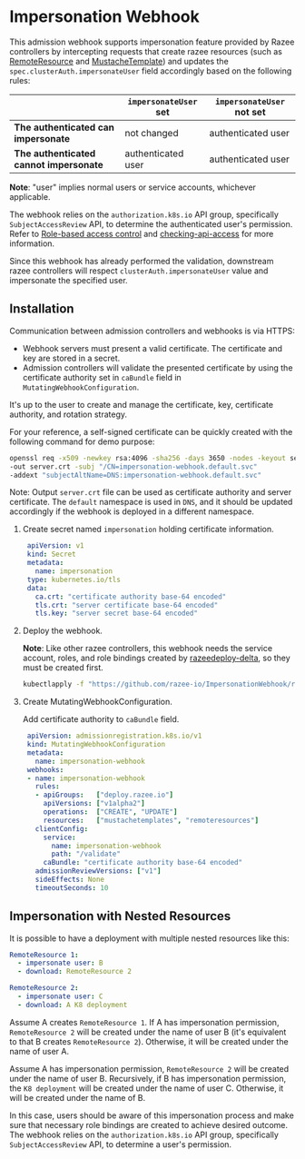 # Impersonation Webhook

This admission webhook supports impersonation feature
provided by Razee controllers by intercepting requests
that create razee resources
(such as [RemoteResource](https://github.com/razee-io/RemoteResource) and
[MustacheTemplate](https://github.com/razee-io/MustacheTemplate)) and
updates the `spec.clusterAuth.impersonateUser` field accordingly based
on the following rules:

| | `impersonateUser` set | `impersonateUser` **not** set |
| ---| --- | --- |
|**The authenticated can impersonate**|not changed|authenticated user|
|**The authenticated cannot impersonate**|authenticated user|authenticated user|

**Note**: "user" implies normal users or service accounts, whichever applicable.

The webhook relies on the `authorization.k8s.io` API group, specifically
`SubjectAccessReview` API, to determine the authenticated user's permission.
Refer to [Role-based access control](https://kubernetes.io/docs/reference/access-authn-authz/rbac/)
and [checking-api-access](https://kubernetes.io/docs/reference/access-authn-authz/authorization/#checking-api-access)
for more information.

Since this webhook has already performed the validation, downstream razee
controllers will respect `clusterAuth.impersonateUser` value and impersonate
the specified user.

## Installation

Communication between admission controllers and webhooks is via HTTPS:

- Webhook servers must present a valid certificate. The certificate and key are
  stored in a secret.
- Admission controllers will validate the presented certificate by using the
  certificate authority set in `caBundle` field in `MutatingWebhookConfiguration`.

It's up to the user to create and manage the certificate, key, certificate
authority, and rotation strategy.

For your reference, a self-signed certificate can be quickly created with the
following command for demo purpose:

```bash
openssl req -x509 -newkey rsa:4096 -sha256 -days 3650 -nodes -keyout server.key 
-out server.crt -subj "/CN=impersonation-webhook.default.svc" 
-addext "subjectAltName=DNS:impersonation-webhook.default.svc"
```

Note: Output `server.crt` file can be used as certificate authority and server
certificate. The `default` namespace is used in `DNS`, and it should be updated
accordingly if the webhook is deployed in a different namespace.

1. Create secret named `impersonation` holding certificate information.

   ```yaml
    apiVersion: v1
    kind: Secret
    metadata:
      name: impersonation
    type: kubernetes.io/tls
    data:
      ca.crt: "certificate authority base-64 encoded"
      tls.crt: "server certificate base-64 encoded"
      tls.key: "server secret base-64 encoded"
   ```

2. Deploy the webhook.

   **Note**: Like other razee controllers, this webhook needs the service
   account, roles, and role bindings created by
   [razeedeploy-delta](https://github.com/razee-io/razeedeploy-delta),
   so they must be created first.

   ```bash
   kubectlapply -f "https://github.com/razee-io/ImpersonationWebhook/releases/latest/download/resource.yaml"
   ```

3. Create MutatingWebhookConfiguration.

   Add certificate authority to `caBundle` field.

   ```yaml
    apiVersion: admissionregistration.k8s.io/v1
    kind: MutatingWebhookConfiguration
    metadata:
      name: impersonation-webhook
    webhooks:
    - name: impersonation-webhook
      rules:
      - apiGroups:   ["deploy.razee.io"]
        apiVersions: ["v1alpha2"]
        operations:  ["CREATE", "UPDATE"]
        resources:   ["mustachetemplates", "remoteresources"]
      clientConfig:
        service:
          name: impersonation-webhook
          path: "/validate"
        caBundle: "certificate authority base-64 encoded"
      admissionReviewVersions: ["v1"]
      sideEffects: None
      timeoutSeconds: 10
   ```

## Impersonation with Nested Resources

It is possible to have a deployment with multiple nested resources like this:

``` yaml
RemoteResource 1:
  - impersonate user: B
  - download: RemoteResource 2
```

``` yaml
RemoteResource 2:
  - impersonate user: C
  - download: A K8 deployment
```

Assume A creates `RemoteResource 1`. If A has impersonation permission,
`RemoteResource 2` will be created under the name of user B (it's equivalent to
that B creates `RemoteResource 2`). Otherwise, it will be created under the name
of user A.

Assume A has impersonation permission, `RemoteResource 2` will be created under
the name of user B. Recursively, if B has impersonation permission, the
`K8 deployment` will be created under the name of user C. Otherwise, it will be
created under the name of B.

In this case, users should be aware of this impersonation process and make sure
that necessary role bindings are created to achieve desired outcome. The webhook
relies on the `authorization.k8s.io` API group, specifically
`SubjectAccessReview` API, to determine a user's permission.
